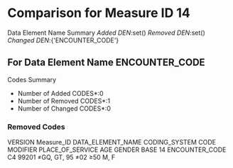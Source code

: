 # Comparison for Measure ID 14
Data Element Name Summary
*Added DEN*:set()
*Removed DEN*:set()
*Changed DEN*:{'ENCOUNTER_CODE'}
## For Data Element Name ENCOUNTER_CODE
Codes Summary
* Number of Added CODES*:0
* Number of Removed CODES*:1
* Number of Changed CODES*:0
### Removed Codes
VERSION Measure_ID DATA_ELEMENT_NAME CODING_SYSTEM  CODE    MODIFIER PLACE_OF_SERVICE AGE GENDER
   BASE         14    ENCOUNTER_CODE            C4 99201 ≠GQ, GT, 95              ≠02 ≥50   M, F
